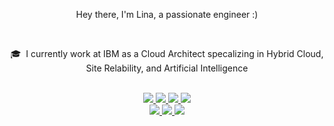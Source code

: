 <!--

<h1 align="center">
  <img src="https://github.com/lbrihoum/lbrihoum/blob/main/name.svg" alt="Lina Brihoum" />
</h1>

  <p>   🌱 &nbsp;I'm currently blogging my tech journey on <a href="https://linabrihoum.com/"> my website! </a> </p> 

-->

<div id="header" align="center">
  <p> Hey there, I'm Lina, a passionate engineer :) </p>
</div>

<br>
<div id="header" align="center">
  <p>  🎓 &nbsp;I currently work at IBM as a Cloud Architect specalizing in Hybrid Cloud, Site Relability, and Artificial Intelligence </p>


<br>
 
<a href="https://github.com/harish-sethuraman/readme-components">
 <img  src="https://img.shields.io/badge/Python-3776AB?style=for-the-badge&logo=python&logoColor=white">  
 </a>

  <a href="https://github.com/harish-sethuraman/readme-components">
  <img  src="https://img.shields.io/badge/Docker-2496ED?style=for-the-badge&logo=docker&logoColor=white">
    </a>
    
   <a href="https://github.com/harish-sethuraman/readme-components">
<img  src="https://img.shields.io/badge/Amazon_Web_Services-232F3E?style=for-the-badge&logo=amazon-aws&logoColor=white">
</a>

  <a href="https://github.com/harish-sethuraman/readme-components">
<img  src="https://img.shields.io/badge/Azure-0089D6?style=for-the-badge&logo=microsoft-azure&logoColor=white">
</a>

<br>
 <a href="https://github.com/harish-sethuraman/readme-components">
 <img  src="https://img.shields.io/badge/Azure_DevOps-0078D7?style=for-the-badge&logo=azure-devops&logoColor=white">
</a>

<a href="https://github.com/harish-sethuraman/readme-components">
<img  src="https://img.shields.io/badge/Terraform-623CE4?style=for-the-badge&logo=terraform&logoColor=white">  
</a>

<a href="https://github.com/harish-sethuraman/readme-components">
<img  src="https://img.shields.io/badge/Ansible-000000?style=for-the-badge&logo=ansible&logoColor=white">
  </a>

</div>

<!--
**lbrihoum/lbrihoum** is a ✨ _special_ ✨ repository because its `README.md` (this file) appears on your GitHub profile.

Here are some ideas to get you started:

- 🔭 I’m currently working on ...
- 🌱 I’m currently learning ...
- 👯 I’m looking to collaborate on ...
- 🤔 I’m looking for help with ...
- 💬 Ask me about ...
- 📫 How to reach me: ...
- 😄 Pronouns: ...
- ⚡ Fun fact: ...
-->
